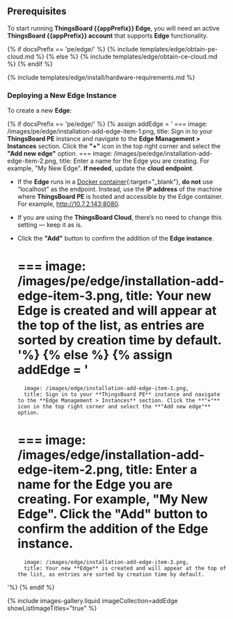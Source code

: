 ## Prerequisites

To start running **ThingsBoard {{appPrefix}} Edge**, you will need an active **ThingsBoard {{appPrefix}} account** that supports **Edge** functionality.

{% if docsPrefix == 'pe/edge/' %}
{% include templates/edge/obtain-pe-cloud.md %}
{% else %}
{% include templates/edge/obtain-ce-cloud.md %}
{% endif %}

{% include templates/edge/install/hardware-requirements.md %}

### Deploying a New Edge Instance

To create a new **Edge**:

{% if docsPrefix == 'pe/edge/' %}
{% assign addEdge = '
    ===
        image: /images/pe/edge/installation-add-edge-item-1.png,
        title: Sign in to your **ThingsBoard PE** instance and navigate to the **Edge Management > Instances** section. Click the **"+"** icon in the top right corner and select the **"Add new edge"** option.
    ===
        image: /images/pe/edge/installation-add-edge-item-2.png,
        title: Enter a name for the Edge you are creating. For example, "My New Edge". **If needed**, update the **cloud endpoint**. 
* If the **Edge** runs in a [Docker container](https://docs.docker.com/get-started/docker-overview/){:target="_blank"}, **do not** use “localhost” as the endpoint. Instead, use the **IP address** of the machine where **ThingsBoard PE** is hosted and accessible by the Edge container. For example, http://10.7.2.143:8080.
* If you are using the **ThingsBoard Cloud**, there’s no need to change this setting — keep it as is.
* Click the **"Add"** button to confirm the addition of the **Edge instance**. 

    ===
        image: /images/pe/edge/installation-add-edge-item-3.png,
        title: Your new **Edge** is created and will appear at the top of the list, as entries are sorted by creation time by default.
'%}
{% else %}
{% assign addEdge = '
    ===
        image: /images/edge/installation-add-edge-item-1.png,
        title: Sign in to your **ThingsBoard PE** instance and navigate to the **Edge Management > Instances** section. Click the **"+"** icon in the top right corner and select the **"Add new edge"** option.
    ===
        image: /images/edge/installation-add-edge-item-2.png,
        title: Enter a name for the Edge you are creating. For example, "My New Edge". Click the **"Add"** button to confirm the addition of the **Edge instance**.
    ===
        image: /images/edge/installation-add-edge-item-3.png,
        title: Your new **Edge** is created and will appear at the top of the list, as entries are sorted by creation time by default.
'%}
{% endif %}

{% include images-gallery.liquid imageCollection=addEdge showListImageTitles="true" %}
